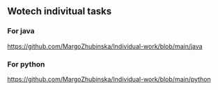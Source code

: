 ## Wotech indivitual tasks

 ### For java
 https://github.com/MargoZhubinska/Individual-work/blob/main/java

 ### For python
https://github.com/MargoZhubinska/Individual-work/blob/main/python
